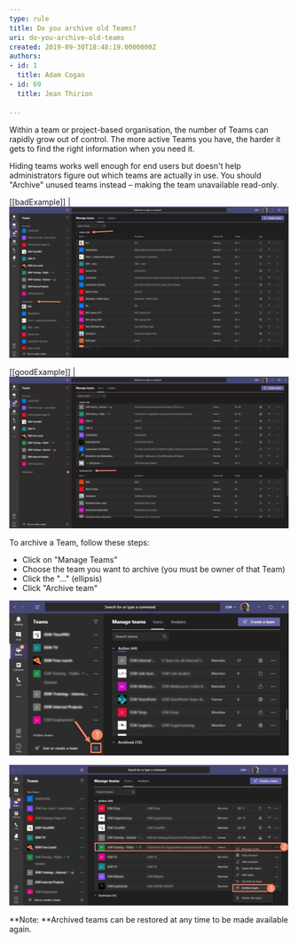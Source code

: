 ```yaml
---
type: rule
title: Do you archive old Teams?
uri: do-you-archive-old-teams
created: 2019-09-30T18:48:19.0000000Z
authors:
- id: 1
  title: Adam Cogan
- id: 69
  title: Jean Thirion

---
```


Within a team or project-based organisation, the number of Teams can rapidly grow out of control. The more active Teams you have, the harder it gets to find the right information when you need it.​​
 
​Hiding teams works well enough for end users but doesn't help administrators figure out which teams are actually in use. You should "Archive" unused teams instead – making the team unavailable read-only.

[[badExample]]
| ![ Lots of old and test teams](old-teams-bad.png)

[[goodExample]]
| ![Old teams are archived](old-teams-good.jpg)

To archive a Team, follow these steps:



- Click on "Manage Teams"
- Choose the team you want to archive (you must be owner of that Team)
- Click the "..." (ellipsis)
- Click "Archive team"​


![ Clicking "Manage Teams"](old-teams-how1.jpg)

![ Clicking "Ellipsis" | "Archive Team"](old-teams-how2.png)

**Note: **Archived teams can be restored at any time to be made available again.
